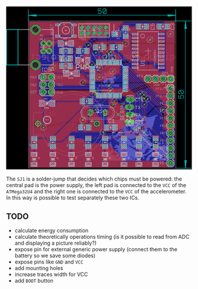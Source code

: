 ![board layout](board.png)

The ``SJ1`` is a solder-jump that decides which chips  must be powered: the central
pad is the power supply, the left pad is connected to the ``VCC`` of the ``ATMega32U4``
and the right one is connected to the ``VCC`` of the accelerometer. In this way is possible
to test separately these two ICs.

## TODO

 - calculate energy consumption
 - calculate theoretically operations timing (is it possible to read from ADC and displaying a picture reliably?)
 - expose pin for external generic power supply (connect them to the battery so we save some diodes)
 - expose pins like ``GND`` and ``VCC``
 - add mounting holes
 - increase traces width for VCC
 - add ``BOOT`` button

